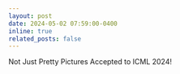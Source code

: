 ```yaml
---
layout: post
date: 2024-05-02 07:59:00-0400
inline: true
related_posts: false
---
```


Not Just Pretty Pictures Accepted to ICML 2024!
